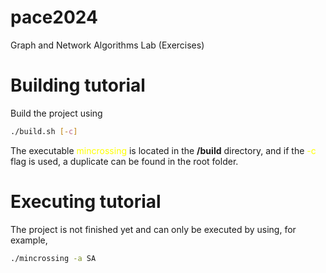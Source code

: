 # pace2024
Graph and Network Algorithms Lab (Exercises)

# Building tutorial
Build the project using 
```bash
./build.sh [-c]
```
The executable <span style="color:yellow">mincrossing</span> is located in the **/build** directory, and if the <span style="color:yellow">-c</span> flag is used, a duplicate can be found in the root folder.

# Executing tutorial
The project is not finished yet and can only be executed by using, for example,
```bash
./mincrossing -a SA
```